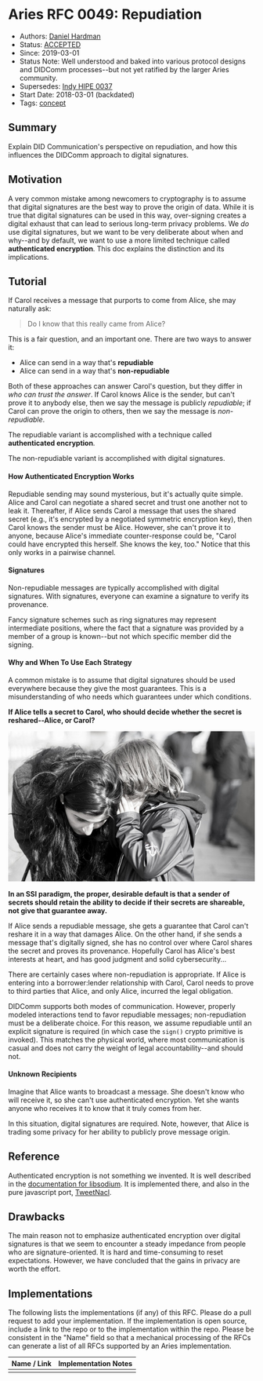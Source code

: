 # Aries RFC 0049: Repudiation

- Authors: [Daniel Hardman](daniel.hardman@gmail.com)
- Status: [ACCEPTED](/README.md#accepted)
- Since: 2019-03-01
- Status Note: Well understood and baked into various protocol designs and DIDComm processes--but not yet ratified by the larger Aries community. 
- Supersedes: [Indy HIPE 0037]( https://github.com/hyperledger/indy-hipe/tree/main/text/0037-repudiation)
- Start Date: 2018-03-01 (backdated)
- Tags: [concept](/tags.md#concept)

## Summary

Explain DID Communication's perspective on repudiation,
and how this influences the DIDComm approach to digital signatures.

## Motivation

A very common mistake among newcomers to cryptography is to
assume that digital signatures are the best way to prove the
origin of data. While it is true that digital signatures can
be used in this way, over-signing creates a digital exhaust
that can lead to serious long-term privacy problems. We _do_ use
digital signatures, but we want to be very deliberate about
when and why--and by default, we want to use a more limited
technique called __authenticated encryption__. This doc
explains the distinction and its implications.

## Tutorial

If Carol receives a message that purports to come from Alice, she may naturally ask:

>Do I know that this really came from Alice?

This is a fair question, and an important one. There are two ways to
answer it:

* Alice can send in a way that's __repudiable__
* Alice can send in a way that's __non-repudiable__

Both of these approaches can answer Carol's question, but they differ
  in _who can trust the answer_. If Carol knows Alice is the sender,
 but can't prove it to anybody else, then we say the
 message is publicly _repudiable_; if Carol can prove the origin
 to others, then we say the message is _non-repudiable_.

The repudiable variant is accomplished with a technique called
__authenticated encryption__.

The non-repudiable variant is accomplished with digital signatures.

#### How Authenticated Encryption Works

Repudiable sending may sound mysterious, but it's actually quite simple.
 Alice and Carol can negotiate a shared secret and trust one another not to
 leak it. Thereafter, if Alice sends Carol a message that uses the shared
 secret (e.g., it's encrypted by a negotiated symmetric
 encryption key), then Carol knows the sender must be Alice. However,
 she can't prove it to anyone, because Alice's immediate counter-response
 could be, "Carol could have encrypted this herself. She knows the key, too."
 Notice that this only works in a pairwise channel.

#### Signatures

Non-repudiable messages are typically accomplished with digital
 signatures. With signatures, everyone can examine a signature to verify
 its provenance.

Fancy signature schemes such as ring signatures may represent intermediate
 positions, where the fact that a signature was provided by a member of
 a group is known--but not which specific member did the signing.

#### Why and When To Use Each Strategy

A common mistake is to assume that digital signatures should be used
everywhere because they give the most guarantees. This is a misunderstanding
of who needs which guarantees under which conditions.

__If Alice tells a secret to Carol, who should decide whether the secret
is reshared--Alice, or Carol?__

[![photo by Wassim Loumi, CC SA 2.0, Flickr](whisper-secret.jpg)](https://www.flickr.com/photos/sophotow/16559284088)

__In an SSI paradigm, the proper, desirable default is that a sender of
secrets should retain the ability to decide if their secrets are shareable,
not give that guarantee away.__

If Alice sends a repudiable message, she gets a guarantee that Carol
can't reshare it in a way that damages Alice. On the other hand, if
she sends a message that's digitally signed, she has no control over
where Carol shares the secret and proves its provenance. Hopefully Carol has Alice's
best interests at heart, and has good judgment and solid cybersecurity...

There are certainly cases where non-repudiation is appropriate. If
 Alice is entering into a borrower:lender relationship with Carol,
 Carol needs to prove to third parties that Alice, and only Alice,
 incurred the legal obligation.

DIDComm supports both modes of communication. However, properly modeled
 interactions tend to favor repudiable messages; non-repudiation must be
 a deliberate choice. For this reason, we assume repudiable until
 an explicit signature is required (in which case the `sign()` crypto
 primitive is invoked). This matches the physical world, where most
 communication is casual and does not carry the weight of legal
 accountability--and should not.

#### Unknown Recipients

Imagine that Alice wants to broadcast a message. She doesn't know who will receive
it, so she can't use authenticated encryption. Yet she wants anyone who receives
it to know that it truly comes from her.

In this situation, digital signatures are required. Note, however, that Alice
is trading some privacy for her ability to publicly prove message origin.

## Reference

Authenticated encryption is not something we invented. It is well described
in the [documentation for libsodium](
https://libsodium.gitbook.io/doc/public-key_cryptography/authenticated_encryption).
It is implemented there, and also in the pure javascript port, [TweetNacl](
https://tweetnacl.js.org/#/).

## Drawbacks

The main reason not to emphasize authenticated encryption over digital signatures
is that we seem to encounter a steady impedance from people who are signature-oriented.
It is hard and time-consuming to reset expectations. However, we have concluded that
the gains in privacy are worth the effort.

## Implementations

The following lists the implementations (if any) of this RFC. Please do a pull request to add your implementation. If the implementation is open source, include a link to the repo or to the implementation within the repo. Please be consistent in the "Name" field so that a mechanical processing of the RFCs can generate a list of all RFCs supported by an Aries implementation.

Name / Link | Implementation Notes
--- | ---
 |  |

